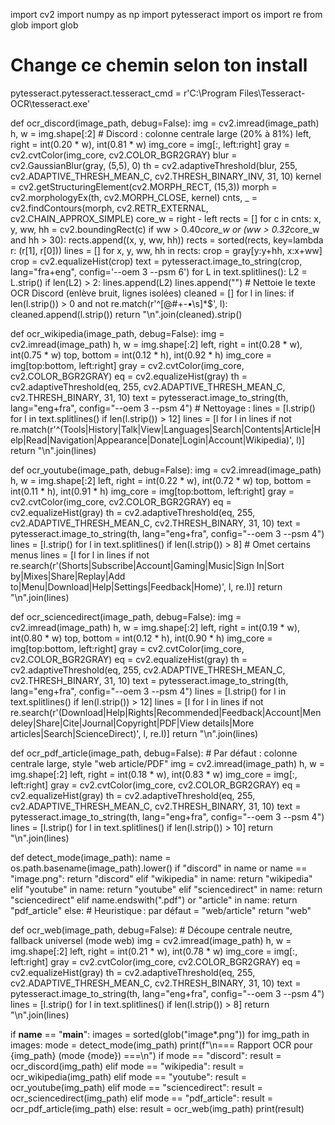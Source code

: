 import cv2
import numpy as np
import pytesseract
import os
import re
from glob import glob

# Change ce chemin selon ton install
pytesseract.pytesseract.tesseract_cmd = r'C:\Program Files\Tesseract-OCR\tesseract.exe'

def ocr_discord(image_path, debug=False):
    img = cv2.imread(image_path)
    h, w = img.shape[:2]
    # Discord : colonne centrale large (20% à 81%)
    left, right = int(0.20 * w), int(0.81 * w)
    img_core = img[:, left:right]
    gray = cv2.cvtColor(img_core, cv2.COLOR_BGR2GRAY)
    blur = cv2.GaussianBlur(gray, (5,5), 0)
    th = cv2.adaptiveThreshold(blur, 255, cv2.ADAPTIVE_THRESH_MEAN_C, cv2.THRESH_BINARY_INV, 31, 10)
    kernel = cv2.getStructuringElement(cv2.MORPH_RECT, (15,3))
    morph = cv2.morphologyEx(th, cv2.MORPH_CLOSE, kernel)
    cnts, _ = cv2.findContours(morph, cv2.RETR_EXTERNAL, cv2.CHAIN_APPROX_SIMPLE)
    core_w = right - left
    rects = []
    for c in cnts:
        x, y, ww, hh = cv2.boundingRect(c)
        if ww > 0.40*core_w or (ww > 0.32*core_w and hh > 30):
            rects.append((x, y, ww, hh))
    rects = sorted(rects, key=lambda r: (r[1], r[0]))
    lines = []
    for x, y, ww, hh in rects:
        crop = gray[y:y+hh, x:x+ww]
        crop = cv2.equalizeHist(crop)
        text = pytesseract.image_to_string(crop, lang="fra+eng", config='--oem 3 --psm 6')
        for L in text.splitlines():
            L2 = L.strip()
            if len(L2) > 2:
                lines.append(L2)
        lines.append("")
    # Nettoie le texte OCR Discord (enlève bruit, lignes isolées)
    cleaned = []
    for l in lines:
        if len(l.strip()) > 0 and not re.match(r'^[@#+\-•\s]*$', l):
            cleaned.append(l.strip())
    return "\n".join(cleaned).strip()

def ocr_wikipedia(image_path, debug=False):
    img = cv2.imread(image_path)
    h, w = img.shape[:2]
    left, right = int(0.28 * w), int(0.75 * w)
    top, bottom = int(0.12 * h), int(0.92 * h)
    img_core = img[top:bottom, left:right]
    gray = cv2.cvtColor(img_core, cv2.COLOR_BGR2GRAY)
    eq = cv2.equalizeHist(gray)
    th = cv2.adaptiveThreshold(eq, 255, cv2.ADAPTIVE_THRESH_MEAN_C, cv2.THRESH_BINARY, 31, 10)
    text = pytesseract.image_to_string(th, lang="eng+fra", config="--oem 3 --psm 4")
    # Nettoyage :
    lines = [l.strip() for l in text.splitlines() if len(l.strip()) > 12]
    lines = [l for l in lines if not re.match(r'^(Tools|History|Talk|View|Languages|Search|Contents|Article|Help|Read|Navigation|Appearance|Donate|Login|Account|Wikipedia)', l)]
    return "\n".join(lines)

def ocr_youtube(image_path, debug=False):
    img = cv2.imread(image_path)
    h, w = img.shape[:2]
    left, right = int(0.22 * w), int(0.72 * w)
    top, bottom = int(0.11 * h), int(0.91 * h)
    img_core = img[top:bottom, left:right]
    gray = cv2.cvtColor(img_core, cv2.COLOR_BGR2GRAY)
    eq = cv2.equalizeHist(gray)
    th = cv2.adaptiveThreshold(eq, 255, cv2.ADAPTIVE_THRESH_MEAN_C, cv2.THRESH_BINARY, 31, 10)
    text = pytesseract.image_to_string(th, lang="eng+fra", config="--oem 3 --psm 4")
    lines = [l.strip() for l in text.splitlines() if len(l.strip()) > 8]
    # Omet certains menus
    lines = [l for l in lines if not re.search(r'(Shorts|Subscribe|Account|Gaming|Music|Sign In|Sort by|Mixes|Share|Replay|Add to|Menu|Download|Help|Settings|Feedback|Home)', l, re.I)]
    return "\n".join(lines)

def ocr_sciencedirect(image_path, debug=False):
    img = cv2.imread(image_path)
    h, w = img.shape[:2]
    left, right = int(0.19 * w), int(0.80 * w)
    top, bottom = int(0.12 * h), int(0.90 * h)
    img_core = img[top:bottom, left:right]
    gray = cv2.cvtColor(img_core, cv2.COLOR_BGR2GRAY)
    eq = cv2.equalizeHist(gray)
    th = cv2.adaptiveThreshold(eq, 255, cv2.ADAPTIVE_THRESH_MEAN_C, cv2.THRESH_BINARY, 31, 10)
    text = pytesseract.image_to_string(th, lang="eng+fra", config="--oem 3 --psm 4")
    lines = [l.strip() for l in text.splitlines() if len(l.strip()) > 12]
    lines = [l for l in lines if not re.search(r'(Download|Help|Rights|Recommended|Feedback|Account|Mendeley|Share|Cite|Journal|Copyright|PDF|View details|More articles|Search|ScienceDirect)', l, re.I)]
    return "\n".join(lines)

def ocr_pdf_article(image_path, debug=False):
    # Par défaut : colonne centrale large, style "web article/PDF"
    img = cv2.imread(image_path)
    h, w = img.shape[:2]
    left, right = int(0.18 * w), int(0.83 * w)
    img_core = img[:, left:right]
    gray = cv2.cvtColor(img_core, cv2.COLOR_BGR2GRAY)
    eq = cv2.equalizeHist(gray)
    th = cv2.adaptiveThreshold(eq, 255, cv2.ADAPTIVE_THRESH_MEAN_C, cv2.THRESH_BINARY, 31, 10)
    text = pytesseract.image_to_string(th, lang="eng+fra", config="--oem 3 --psm 4")
    lines = [l.strip() for l in text.splitlines() if len(l.strip()) > 10]
    return "\n".join(lines)

def detect_mode(image_path):
    name = os.path.basename(image_path).lower()
    if "discord" in name or name == "image.png":
        return "discord"
    elif "wikipedia" in name:
        return "wikipedia"
    elif "youtube" in name:
        return "youtube"
    elif "sciencedirect" in name:
        return "sciencedirect"
    elif name.endswith(".pdf") or "article" in name:
        return "pdf_article"
    else:
        # Heuristique : par défaut = "web/article"
        return "web"

def ocr_web(image_path, debug=False):
    # Découpe centrale neutre, fallback universel (mode web)
    img = cv2.imread(image_path)
    h, w = img.shape[:2]
    left, right = int(0.21 * w), int(0.78 * w)
    img_core = img[:, left:right]
    gray = cv2.cvtColor(img_core, cv2.COLOR_BGR2GRAY)
    eq = cv2.equalizeHist(gray)
    th = cv2.adaptiveThreshold(eq, 255, cv2.ADAPTIVE_THRESH_MEAN_C, cv2.THRESH_BINARY, 31, 10)
    text = pytesseract.image_to_string(th, lang="eng+fra", config="--oem 3 --psm 4")
    lines = [l.strip() for l in text.splitlines() if len(l.strip()) > 8]
    return "\n".join(lines)

if __name__ == "__main__":
    images = sorted(glob("image*.png"))
    for img_path in images:
        mode = detect_mode(img_path)
        print(f"\n=== Rapport OCR pour {img_path} (mode {mode}) ===\n")
        if mode == "discord":
            result = ocr_discord(img_path)
        elif mode == "wikipedia":
            result = ocr_wikipedia(img_path)
        elif mode == "youtube":
            result = ocr_youtube(img_path)
        elif mode == "sciencedirect":
            result = ocr_sciencedirect(img_path)
        elif mode == "pdf_article":
            result = ocr_pdf_article(img_path)
        else:
            result = ocr_web(img_path)
        print(result)
